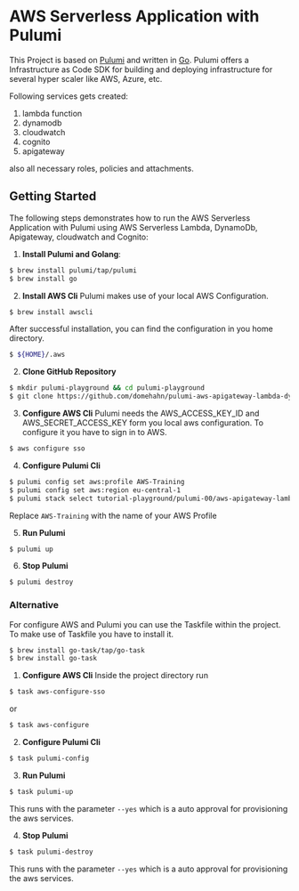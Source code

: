 # AWS Serverless Application with Pulumi
This Project is based on [Pulumi](https://github.com/pulumi/pulumi/tree/master) and written in [Go](https://go.dev/). 
Pulumi offers a Infrastructure as Code SDK for building and deploying infrastructure for several hyper scaler like AWS, 
Azure, etc.

Following services gets created:
1. lambda function
2. dynamodb
5. cloudwatch
6. cognito
7. apigateway

also all necessary roles, policies and attachments.

## Getting Started
The following steps demonstrates how to run the AWS Serverless Application with Pulumi using AWS Serverless Lambda, 
DynamoDb, Apigateway, cloudwatch and Cognito:

1. **Install Pulumi and Golang**:
```bash
$ brew install pulumi/tap/pulumi
$ brew install go
```

2. **Install AWS Cli**
Pulumi makes use of your local AWS Configuration.
```bash
$ brew install awscli
```
After successful installation, you can find the configuration in you home directory.
```bash
$ ${HOME}/.aws
```

2. **Clone GitHub Repository**
```bash
$ mkdir pulumi-playground && cd pulumi-playground
$ git clone https://github.com/domehahn/pulumi-aws-apigateway-lambda-dynamodb.git
```

3. **Configure AWS Cli**
Pulumi needs the AWS_ACCESS_KEY_ID and AWS_SECRET_ACCESS_KEY form you local aws configuration. To configure it you have 
to sign in to AWS.
```bash
$ aws configure sso
```

4. **Configure Pulumi Cli**
```bash
$ pulumi config set aws:profile AWS-Training
$ pulumi config set aws:region eu-central-1
$ pulumi stack select tutorial-playground/pulumi-00/aws-apigateway-lambda-dynamodb
```
Replace `AWS-Training` with the name of your AWS Profile

5. **Run Pulumi**
```bash
$ pulumi up
```

6. **Stop Pulumi**
```bash
$ pulumi destroy
```

### Alternative
For configure AWS and Pulumi you can use the Taskfile within the project. To make use of Taskfile you have to install it.
```bash
$ brew install go-task/tap/go-task
$ brew install go-task
```

1. **Configure AWS Cli**
Inside the project directory run
```bash
$ task aws-configure-sso 
```
or
```bash
$ task aws-configure
```

2. **Configure Pulumi Cli**
```bash
$ task pulumi-config
```

3. **Run Pulumi**
```bash
$ task pulumi-up
```
This runs with the parameter `--yes` which is a auto approval for provisioning the aws services.

4. **Stop Pulumi**
```bash
$ task pulumi-destroy
```
This runs with the parameter `--yes` which is a auto approval for provisioning the aws services.